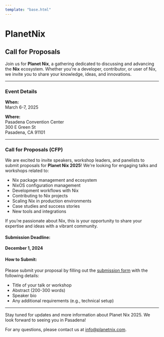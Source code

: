 ```yaml
---
template: "base.html"
---
```

# PlanetNix
## Call for Proposals

Join us for **Planet Nix**, a gathering dedicated to discussing and advancing the **Nix** ecosystem. Whether you're a developer, contributor, or user of Nix, we invite you to share your knowledge, ideas, and innovations.

---

### **Event Details**

**When:**  
March 6-7, 2025

**Where:**  
Pasadena Convention Center  
300 E Green St  
Pasadena, CA 91101

---

### **Call for Proposals (CFP)**

We are excited to invite speakers, workshop leaders, and panelists to submit proposals for **Planet Nix 2025**! We're looking for engaging talks and workshops related to:

- Nix package management and ecosystem
- NixOS configuration management
- Development workflows with Nix
- Contributing to Nix projects
- Scaling Nix in production environments
- Case studies and success stories
- New tools and integrations

If you’re passionate about Nix, this is your opportunity to share your expertise and ideas with a vibrant community.

#### **Submission Deadline:**  
**December 1, 2024**

#### **How to Submit:**

Please submit your proposal by filling out the [submission form](#) with the following details:

- Title of your talk or workshop
- Abstract (200-300 words)
- Speaker bio
- Any additional requirements (e.g., technical setup)

---

Stay tuned for updates and more information about Planet Nix 2025. We look forward to seeing you in Pasadena!

For any questions, please contact us at [info@planetnix.com](mailto:info@planetnix.com).
